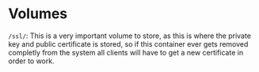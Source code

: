 # Volumes
`/ssl/`: This is a very important volume to store, as this is where the private key and public certificate is stored, so if this container ever gets removed completly from the system all clients will have to get a new certificate in order to work.
